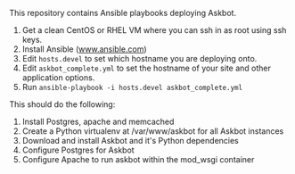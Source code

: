 This repository contains Ansible playbooks deploying Askbot.  

 1. Get a clean CentOS or RHEL VM where you can ssh in as root using ssh keys.
 2. Install Ansible (www.ansible.com)
 3. Edit ```hosts.devel``` to set which hostname you are deploying onto.
 4. Edit ```askbot_complete.yml``` to set the hostname of your site and other application options.
 5. Run ```ansible-playbook -i hosts.devel askbot_complete.yml```

This should do the following:

 1. Install Postgres, apache and memcached
 2. Create a Python virtualenv at /var/www/askbot for all Askbot instances
 3. Download and install Askbot and it's Python dependencies
 4. Configure Postgres for Askbot
 5. Configure Apache to run askbot within the mod_wsgi container

